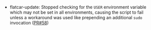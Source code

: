 - flatcar-update: Stopped checking for the `USER` environment variable which may not be set in all environments, causing the script to fail unless a workaround was used like prepending an additional `sudo` invocation ([PR#58](https://github.com/flatcar-linux/init/pull/58))
